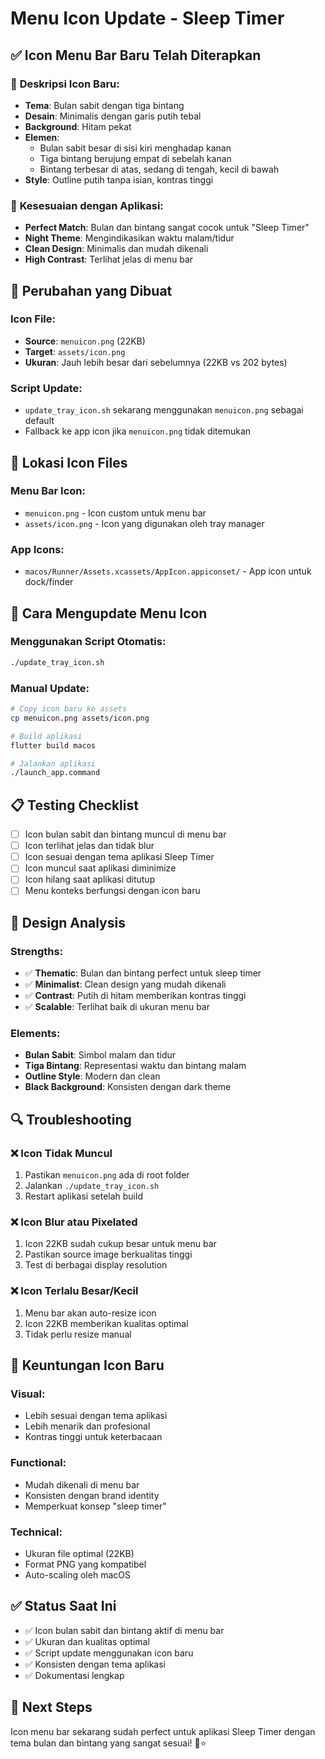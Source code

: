 # Menu Icon Update - Sleep Timer

## ✅ **Icon Menu Bar Baru Telah Diterapkan**

### 🎨 **Deskripsi Icon Baru:**
- **Tema**: Bulan sabit dengan tiga bintang
- **Desain**: Minimalis dengan garis putih tebal
- **Background**: Hitam pekat
- **Elemen**:
  - Bulan sabit besar di sisi kiri menghadap kanan
  - Tiga bintang berujung empat di sebelah kanan
  - Bintang terbesar di atas, sedang di tengah, kecil di bawah
- **Style**: Outline putih tanpa isian, kontras tinggi

### 📱 **Kesesuaian dengan Aplikasi:**
- **Perfect Match**: Bulan dan bintang sangat cocok untuk "Sleep Timer"
- **Night Theme**: Mengindikasikan waktu malam/tidur
- **Clean Design**: Minimalis dan mudah dikenali
- **High Contrast**: Terlihat jelas di menu bar

## 🔧 **Perubahan yang Dibuat**

### **Icon File:**
- **Source**: `menuicon.png` (22KB)
- **Target**: `assets/icon.png`
- **Ukuran**: Jauh lebih besar dari sebelumnya (22KB vs 202 bytes)

### **Script Update:**
- `update_tray_icon.sh` sekarang menggunakan `menuicon.png` sebagai default
- Fallback ke app icon jika `menuicon.png` tidak ditemukan

## 🎯 **Lokasi Icon Files**

### **Menu Bar Icon:**
- `menuicon.png` - Icon custom untuk menu bar
- `assets/icon.png` - Icon yang digunakan oleh tray manager

### **App Icons:**
- `macos/Runner/Assets.xcassets/AppIcon.appiconset/` - App icon untuk dock/finder

## 🔄 **Cara Mengupdate Menu Icon**

### **Menggunakan Script Otomatis:**
```bash
./update_tray_icon.sh
```

### **Manual Update:**
```bash
# Copy icon baru ke assets
cp menuicon.png assets/icon.png

# Build aplikasi
flutter build macos

# Jalankan aplikasi
./launch_app.command
```

## 📋 **Testing Checklist**

- [ ] Icon bulan sabit dan bintang muncul di menu bar
- [ ] Icon terlihat jelas dan tidak blur
- [ ] Icon sesuai dengan tema aplikasi Sleep Timer
- [ ] Icon muncul saat aplikasi diminimize
- [ ] Icon hilang saat aplikasi ditutup
- [ ] Menu konteks berfungsi dengan icon baru

## 🎨 **Design Analysis**

### **Strengths:**
- ✅ **Thematic**: Bulan dan bintang perfect untuk sleep timer
- ✅ **Minimalist**: Clean design yang mudah dikenali
- ✅ **Contrast**: Putih di hitam memberikan kontras tinggi
- ✅ **Scalable**: Terlihat baik di ukuran menu bar

### **Elements:**
- **Bulan Sabit**: Simbol malam dan tidur
- **Tiga Bintang**: Representasi waktu dan bintang malam
- **Outline Style**: Modern dan clean
- **Black Background**: Konsisten dengan dark theme

## 🔍 **Troubleshooting**

### ❌ **Icon Tidak Muncul**
1. Pastikan `menuicon.png` ada di root folder
2. Jalankan `./update_tray_icon.sh`
3. Restart aplikasi setelah build

### ❌ **Icon Blur atau Pixelated**
1. Icon 22KB sudah cukup besar untuk menu bar
2. Pastikan source image berkualitas tinggi
3. Test di berbagai display resolution

### ❌ **Icon Terlalu Besar/Kecil**
1. Menu bar akan auto-resize icon
2. Icon 22KB memberikan kualitas optimal
3. Tidak perlu resize manual

## 🚀 **Keuntungan Icon Baru**

### **Visual:**
- Lebih sesuai dengan tema aplikasi
- Lebih menarik dan profesional
- Kontras tinggi untuk keterbacaan

### **Functional:**
- Mudah dikenali di menu bar
- Konsisten dengan brand identity
- Memperkuat konsep "sleep timer"

### **Technical:**
- Ukuran file optimal (22KB)
- Format PNG yang kompatibel
- Auto-scaling oleh macOS

## ✅ **Status Saat Ini**

- ✅ Icon bulan sabit dan bintang aktif di menu bar
- ✅ Ukuran dan kualitas optimal
- ✅ Script update menggunakan icon baru
- ✅ Konsisten dengan tema aplikasi
- ✅ Dokumentasi lengkap

## 🎯 **Next Steps**

Icon menu bar sekarang sudah perfect untuk aplikasi Sleep Timer dengan tema bulan dan bintang yang sangat sesuai! 🌙⭐

